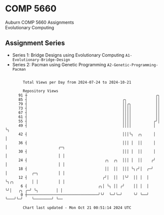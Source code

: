 # COMP 5660
Auburn COMP 5660 Assignments  
Evolutionary Computing

## Assignment Series
- Series 1: Bridge Designs using Evolutionary Computing `A1-Evolutionary-Bridge-Design`
- Series 2: Pacman using Genetic Programming `A2-Genetic-Programming-Pacman`

```

        Total Views per Day from 2024-07-24 to 2024-10-21

        Repository Views
      91 ┼                                                          ╭╮
      85 ┤                                           ╭╮             ││
      79 ┤                                           ││╭╮           ││
      73 ┤                                           ││││           ││
      67 ┤                                           ││││           ││
      61 ┤                                           ││││           ││
      55 ┤                                           ││││          ╭╯│
      49 ┤                                           ││││          │ ╰╮
      42 ┤                                           │││╰╮  ╭╮     │  │
      36 ┤                                           │││ │  ││     │  │                       ╭─╮
      30 ┤                                           │││ │  ││     │  │                       │ │
      24 ┤                                   ╭╮  ╭╮  │││ │  ││    ╭╯  │                       │ │
      18 ┤                                   ││  ││  │││ ╰╮╭╯│  ╭─╯   │           ╭─╮         │ │
      12 ┤                                  ╭╯│  ││  │╰╯  ││ │  │     ╰╮╭╮        │ │         │ │
       6 ┤                                ╭╮│ ╰╮ ││ ╭╯    ││ │  │      ╰╯│   ╭╮ ╭─╯ ╰╮        │ │
       0 ┼────────────────────────────────╯╰╯  ╰─╯╰─╯     ╰╯ ╰──╯        ╰───╯╰─╯    ╰────────╯ ╰──

        Chart last updated - Mon Oct 21 00:51:14 2024 UTC
        
```
